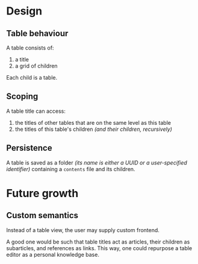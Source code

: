 # Design
## Table behaviour
A table consists of:

1. a title
2. a grid of children

Each child is a table.

## Scoping
A table title can access:

1. the titles of other tables that are on the same level as this table
2. the titles of this table's children *(and their children, recursively)*

## Persistence
A table is saved as a folder *(its name is either a UUID or a user-specified
identifier)* containing a `contents` file and its children.

# Future growth
## Custom semantics
Instead of a table view, the user may supply custom frontend.

A good one would be such that table titles act as articles,
their children as subarticles, and references as links. This way,
one could repurpose a table editor as a personal knowledge base.

